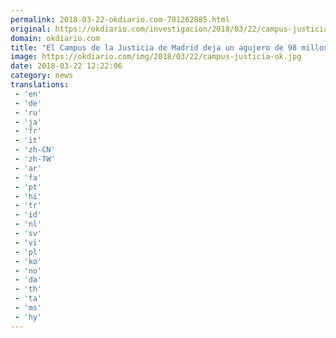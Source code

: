 ```yaml
---
permalink: 2018-03-22-okdiario.com-701262885.html
original: https://okdiario.com/investigacion/2018/03/22/campus-justicia-madrid-deja-agujero-98-millones-sin-haber-llegado-funcionar-nunca-2002244
domain: okdiario.com
title: "El Campus de la Justicia de Madrid deja un agujero de 98 millones sin haber llegado a funcionar nunca"
image: https://okdiario.com/img/2018/03/22/campus-justicia-ok.jpg
date: 2018-03-22 12:22:06
category: news
translations: 
 - 'en'
 - 'de'
 - 'ru'
 - 'ja'
 - 'fr'
 - 'it'
 - 'zh-CN'
 - 'zh-TW'
 - 'ar'
 - 'fa'
 - 'pt'
 - 'hi'
 - 'tr'
 - 'id'
 - 'nl'
 - 'sv'
 - 'vi'
 - 'pl'
 - 'ko'
 - 'no'
 - 'da'
 - 'th'
 - 'ta'
 - 'ms'
 - 'hy'
---
```


